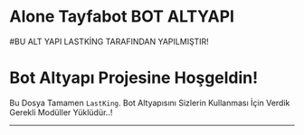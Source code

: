 # Alone Tayfabot BOT ALTYAPI

#BU ALT YAPI LASTKİNG TARAFINDAN YAPILMIŞTIR!

# Bot Altyapı Projesine Hoşgeldin!

Bu Dosya Tamamen `LastKing`. Bot Altyapısını Sizlerin Kullanması İçin Verdik Gerekli Modüller Yüklüdür..!


---
